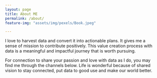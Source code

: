 ```yaml
---
layout: page
title: About ME
permalink: /about/
feature-img: "assets/img/pexels/Book.jpeg"

---
```


I love to harvest data and convert it into actionable plans. It gives me a sense of mission to contribute positively. This value creation process with data is a meaningful and impactful journey that is worth pursuing.

For connection to share your passion and love with data as I do, you may find me through the channels below. Life is wonderful because of shared vision to stay connected, put data to good use and make our world better.
 
